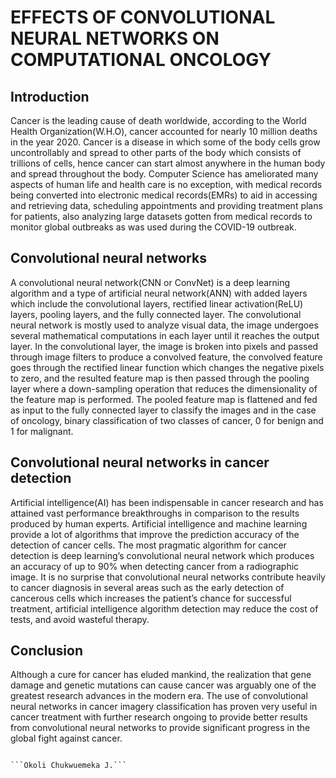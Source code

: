 # EFFECTS OF CONVOLUTIONAL NEURAL NETWORKS ON COMPUTATIONAL ONCOLOGY

## Introduction
   Cancer is the leading cause of death worldwide, according to the World Health Organization(W.H.O), cancer accounted for nearly 10 million deaths in the year 2020. Cancer is a disease in which some of the body cells grow uncontrollably and spread to other parts of the body which consists of trillions of cells, hence cancer can start almost anywhere in the human body and spread throughout the body.
   Computer Science has ameliorated many aspects of human life and health care is no exception, with medical records being converted into electronic medical records(EMRs) to aid in accessing and retrieving data, scheduling appointments and providing treatment plans for patients, also analyzing large datasets gotten from medical records to monitor global outbreaks as was used during the COVID-19 outbreak.

## Convolutional neural networks
   A convolutional neural network(CNN or ConvNet) is a deep learning algorithm and a type of artificial neural network(ANN) with added layers which include the convolutional layers, rectified linear activation(ReLU) layers, pooling layers, and the fully connected layer. The convolutional neural network is mostly used to analyze visual data, the image undergoes several mathematical computations in each layer until it reaches the output layer. In the convolutional layer, the image is broken into pixels and passed through image filters to produce a convolved feature, the convolved feature goes through the rectified linear function which changes the negative pixels to zero, and the resulted feature map is then passed through the pooling layer where a down-sampling operation that reduces the dimensionality of the feature map is performed. The pooled feature map is flattened and fed as input to the fully connected layer to classify the images and in the case of oncology, binary classification of two classes of cancer, 0 for benign and 1 for malignant.

## Convolutional neural networks in cancer detection
   Artificial intelligence(AI) has been indispensable in cancer research and has attained vast performance breakthroughs in comparison to the results produced by human experts. Artificial intelligence and machine learning provide a lot of algorithms that improve the prediction accuracy of the detection of cancer cells. The most pragmatic algorithm for cancer detection is deep learning’s convolutional neural network which produces an accuracy of up to 90% when detecting cancer from a radiographic image. It is no surprise that convolutional neural networks contribute heavily to cancer diagnosis in several areas such as the early detection of cancerous cells which increases the patient’s chance for successful treatment, artificial intelligence algorithm detection may reduce the cost of tests, and avoid wasteful therapy.

## Conclusion
   Although a cure for cancer has eluded mankind, the realization that gene damage and genetic mutations can cause cancer was arguably one of the greatest research advances in the modern era. The use of convolutional neural networks in cancer imagery classification has proven very useful in cancer treatment with further research ongoing to provide better results from convolutional neural networks to provide significant progress in the global fight against cancer. 

                    
                                                                                                   ```Okoli Chukwuemeka J.```


